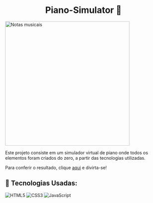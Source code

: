 <h1 align="center">Piano-Simulator 🎹</h1>

<img src="https://i.pinimg.com/originals/f0/b5/70/f0b570b1f9a73a0fdf0349b78dac493b.png" alt="Notas musicais" width=400px>

<p>Este projeto consiste em um simulador virtual de piano onde todos os elementos foram criados do zero, a partir das tecnologias utilizadas. </p>
<p>Para conferir o resultado, clique <a href="" target="_blank">aqui</a> e divirta-se!</p>

## 📍 Tecnologias Usadas:

  ![HTML5](https://img.shields.io/badge/html5-%23E34F26.svg?style=for-the-badge&logo=html5&logoColor=white)
  ![CSS3](https://img.shields.io/badge/css3-%231572B6.svg?style=for-the-badge&logo=css3&logoColor=white)
  ![JavaScript](https://img.shields.io/badge/javascript-%23323330.svg?style=for-the-badge&logo=javascript&logoColor=%23F7DF1E)

